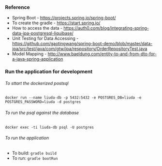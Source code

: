 
### Reference
- Spring Boot - https://projects.spring.io/spring-boot/
- To create the gradle - https://start.spring.io/
- How to access the data - https://auth0.com/blog/integrating-spring-data-jpa-postgresql-liquibase/
- Unit Testing for Data Accessing - https://github.com/gaotingwang/spring-boot-demo/blob/master/data-jpa/src/test/java/com/gtw/jpa/respository/OrderRepositoryTest.java
- Model Mapping - http://www.baeldung.com/entity-to-and-from-dto-for-a-java-spring-application

### Run the application for development 
###### To sttart the dockerized postsql 
`docker run --name liuda-db -p 5432:5432 -e POSTGRES_DB=liuda -e POSTGRES_PASSWORD=liuda -d postgres`
###### To run the psql against the database
`docker exec -ti liuda-db psql -U postgres`
###### To run the application
- To build: `gradle build`
- To run: `gradle bootRun`